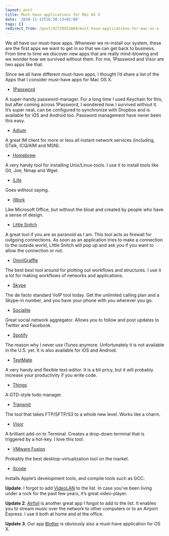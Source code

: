 ```yaml
---
layout: post
title: Must-have applications for Mac OS X
date: '2010-11-13T16:30:13+02:00'
tags: []
redirect_from: /post/92729931884/must-have-applications-for-mac-os-x
---
```

We all have our must-have apps. Whenever we re-install our system, these are the first apps we want to get in so that we can get back to business. From time to time we discover new apps that are really mind-blowing and we wonder how we survived without them. For me, 1Password and Visor are two apps like that.  
  
Since we all have different must-have apps, I thought I’d share a list of the Apps that I consider must-have apps for Mac OS X.

*   [1Password](http://agilewebsolutions.com/onepassword)

A super-handy password-manager. For a long time I used Keychain for this, but after coming across 1Password, I wondered how I survived without it. It’s super neat, can be configured to synchronize with Dropbox and is available for iOS and Android too. Password management have never been this easy.

*   [Adium](http://adium.im/)

A great IM client for more or less all instant network services (including, GTalk, ICQ/AIM and MSN).

*   [Homebrew](http://mxcl.github.com/homebrew/)

A very handy tool for installing Unix/Linux-tools. I use it to install tools like Git, Joe, Nmap and Wget.

*   [iLife](http://www.apple.com/ilife/)

Goes without saying.

*   [iWork](http://www.apple.com/iwork/)

Like Microsoft Office, but without the bloat and created by people who have a sense of design.

*   [Little Snitch](http://www.obdev.at/products/littlesnitch/index.html)

A great tool if you are as paranoid as I am. This tool acts as firewall for outgoing connections. As soon as an application tries to make a connection to the outside world, LIttle Snitch will pop up and ask you if you want to allow the connection or not.

*   [OmniGraffle](http://www.omnigroup.com/applications/omnigraffle/)

The best best tool around for plotting out workflows and structures. I use it a lot for making workflows of networks and applications.

*   [Skype](http://www.skype.com/)

The de facto standard VoIP tool today. Get the unlimited calling plan and a Skype-in number, and you have your phone with you wherever you go.

*   [Socialite](http://www.realmacsoftware.com/socialite/)

Great social network aggregator. Allows you to follow and post updates to Twitter and Facebook.

*   [Spotify](http://spotify.com/)

The reason why I never use iTunes anymore. Unfortunately it is not available in the U.S. yet. It is also available for iOS and Android.

*   [TextMate](http://macromates.com/)

A very handy and flexible text-editor. It is a bit pricy, but it will probably increase your productivity if you write code.

*   [Things](http://culturedcode.com/things/)

A GTD-style todo manager.

*   [Transmit](http://www.panic.com/transmit/)

The tool that takes FTP/SFTP/S3 to a whole new level. Works like a charm.

*   [Visor](http://visor.binaryage.com/)

A brilliant add-on to Terminal. Creates a drop-down terminal that is triggered by a hot-key. I love this tool.

*   [VMware Fusion](http://www.vmware.com/products/fusion/)

Probably the best desktop-virtualization tool on the market.

*   [Xcode](http://developer.apple.com/tools/xcode/)

Installs Apple’s development tools, and compile tools such as GCC.

**Update**: I forgot to add [VideoLAN](http://www.videolan.org/) to the list. In case you’ve been living under a rock for the past few years, it’s great video-player.

**Update 2**: [Airfoil](http://www.rogueamoeba.com/airfoil/) is another great app I forgot to add to the list. It enables you to stream music over the network to other computers or to an Airport Express. I use it both at home and at the office.

**Update 3**: Our app [Blotter](http://www.blotterapp.com/) is obviously also a must-have application for OS X.
